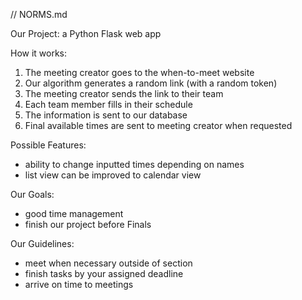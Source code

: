 // NORMS.md

Our Project: a Python Flask web app

How it works:
1. The meeting creator goes to the when-to-meet website 
2. Our algorithm generates a random link (with a random token)
3. The meeting creator sends the link to their team
4. Each team member fills in their schedule
5. The information is sent to our database
6. Final available times are sent to meeting creator when requested

Possible Features: 
* ability to change inputted times depending on names
* list view can be improved to calendar view

Our Goals:
* good time management
* finish our project before Finals

Our Guidelines:
* meet when necessary outside of section
* finish tasks by your assigned deadline
* arrive on time to meetings